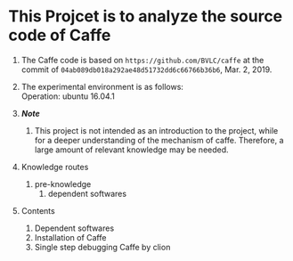 # This Projcet is to analyze the source code of Caffe

1. The Caffe code is based on `https://github.com/BVLC/caffe`  at the commit of `04ab089db018a292ae48d51732dd6c66766b36b6`, Mar. 2, 2019.

2. The experimental environment is as follows:  
Operation: ubuntu 16.04.1

3. **_Note_**  
    1. This project is not intended as an introduction to the project, while for a deeper understanding of the mechanism of caffe. Therefore, a large amount of relevant knowledge may be needed.

4. Knowledge routes  
    1. pre-knowledge  
        1. dependent softwares
5. Contents
    1. Dependent softwares  
    2. Installation of Caffe  
    3. Single step debugging Caffe by clion  
　

